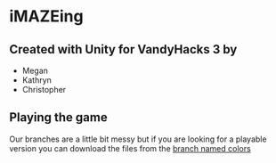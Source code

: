 # iMAZEing

## Created with Unity for VandyHacks 3 by
* Megan
* Kathryn
* Christopher

## Playing the game
Our branches are a little bit messy but if you are looking for a playable version you can download the files from the [branch named colors](https://github.com/meganoholm/iMAZEing/tree/colors)

